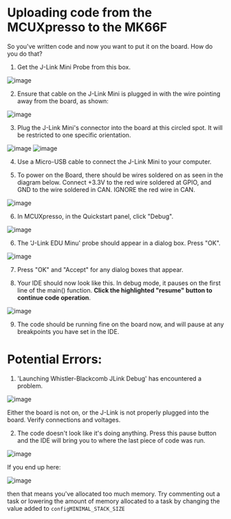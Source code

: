 # Uploading code from the MCUXpresso to the MK66F

So you've written code and now you want to put it on the board. How do you do that?


1. Get the J-Link Mini Probe from this box.

![image](https://user-images.githubusercontent.com/69891140/151716280-574579f7-8aa1-4ac5-a8fe-745fafc95289.png)

2. Ensure that cable on the J-Link Mini is plugged in with the wire pointing away from the board, as shown:

![image](https://user-images.githubusercontent.com/69891140/151716306-62e0cfc8-4e3a-4dc6-beaa-f05352ea7155.png)

3. Plug the J-Link Mini's connector into the board at this circled spot. It will be restricted to one specific orientation.

![image](https://user-images.githubusercontent.com/69891140/151716409-b893840f-f818-4737-b88c-d6df6e253928.png)
![image](https://user-images.githubusercontent.com/69891140/151716414-39f17d59-3fd6-4d17-b658-0f134b477c48.png)

4. Use a Micro-USB cable to connect the J-Link Mini to your computer.

5. To power on the Board, there should be wires soldered on as seen in the diagram below. Connect +3.3V to the red wire soldered at GPIO, and GND to the wire soldered in CAN. IGNORE the red wire in CAN.

![image](https://user-images.githubusercontent.com/69891140/151717244-1f1ae573-186e-41f7-983d-1e57107b741c.png)

6. In MCUXpresso, in the Quickstart panel, click "Debug".

![image](https://user-images.githubusercontent.com/69891140/151716184-0bdc970c-c7c5-4da8-8b9d-f105cbf78869.png)

6. The 'J-Link EDU Minu' probe should appear in a dialog box. Press "OK".

![image](https://user-images.githubusercontent.com/69891140/151716705-845937de-adaf-4fe3-aaf9-ef90ae962882.png)

7. Press "OK" and "Accept" for any dialog boxes that appear.

8. Your IDE should now look like this. In debug mode, it pauses on the first line of the main() function. **Click the highlighted "resume" button to continue code operation**.

![image](https://user-images.githubusercontent.com/69891140/151716872-9aa19c07-7326-4d37-b521-722b7698a970.png)

9. The code should be running fine on the board now, and will pause at any breakpoints you have set in the IDE.

# Potential Errors:
1. 'Launching Whistler-Blackcomb JLink Debug' has encountered a problem.

![image](https://user-images.githubusercontent.com/69891140/151716960-e75454b7-5434-4ac4-ace6-62094893c9e3.png)

Either the board is not on, or the J-Link is not properly plugged into the board. Verify connections and voltages.

2. The code doesn't look like it's doing anything. Press this pause button and the IDE will bring you to where the last piece of code was run.

![image](https://user-images.githubusercontent.com/69891140/151717012-2923df73-c407-44e7-ad54-714a85aa3b0e.png)

If you end up here:

![image](https://user-images.githubusercontent.com/69891140/151717045-54b6c51a-07e8-4486-9077-652b2e0a49c4.png)

then that means you've allocated too much memory. Try commenting out a task or lowering the amount of memory allocated to a task by changing the value added to ``configMINIMAL_STACK_SIZE``


